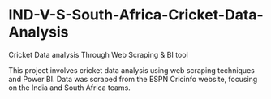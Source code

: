 # IND-V-S-South-Africa-Cricket-Data-Analysis
Cricket Data analysis Through Web Scraping &amp; BI tool

This project involves cricket data analysis using web scraping techniques and Power BI. Data was scraped from the ESPN Cricinfo website, focusing on the India and South Africa teams.

